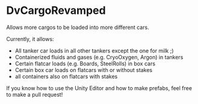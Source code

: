 # DvCargoRevamped

Allows more cargos to be loaded into more different cars.

Currently, it allows:

- All tanker car loads in all other tankers except the one for milk ;)
- Containerized fluids and gases (e.g. CryoOxygen, Argon) in tankers
- Certain flatcar loads (e.g. Boards, SteelRolls) in box cars
- Certain box car loads on flatcars with or without stakes
- all containers also on flatcars with stakes

If you know how to use the Unity Editor and how to make prefabs,
feel free to make a pull request!

